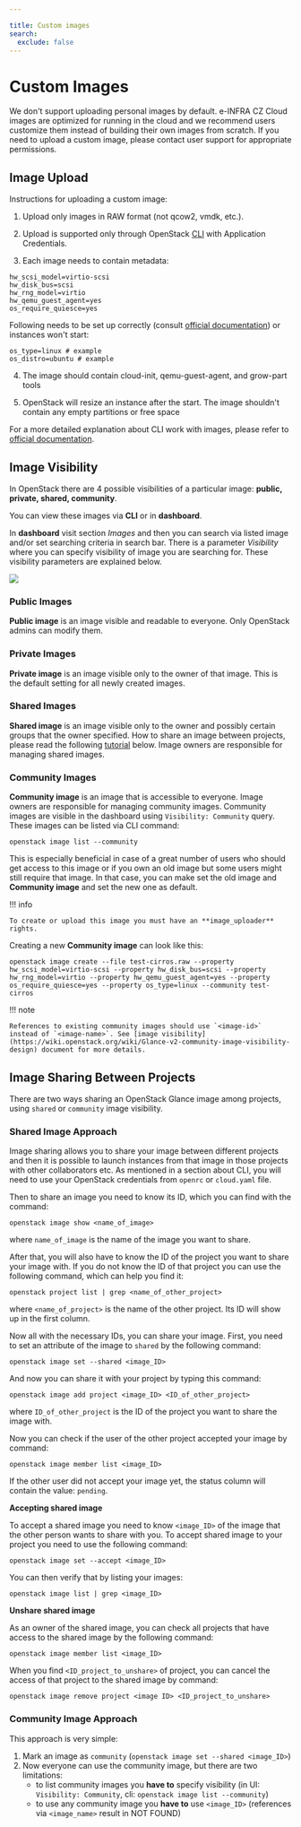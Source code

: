 ```yaml
---

title: Custom images
search:
  exclude: false
---
```


# Custom Images

We don't support uploading personal images by default. e-INFRA CZ Cloud images are optimized for running in the cloud and we recommend users
customize them instead of building their own images from scratch. If you need to upload a custom image, please contact user support for appropriate permissions.

## Image Upload

Instructions for uploading a custom image:

1. Upload only images in RAW format (not qcow2, vmdk, etc.).

2. Upload is supported only through OpenStack [CLI](../how-to-guides/obtaining-api-key.md) with Application Credentials.

3. Each image needs to contain metadata:

```
hw_scsi_model=virtio-scsi
hw_disk_bus=scsi
hw_rng_model=virtio
hw_qemu_guest_agent=yes
os_require_quiesce=yes
```

Following needs to be set up correctly (consult [official documentation](https://docs.openstack.org/glance/train/admin/useful-image-properties.html#image-property-keys-and-values))
or instances won't start:

```
os_type=linux # example
os_distro=ubuntu # example
```

4. The image should contain cloud-init, qemu-guest-agent, and grow-part tools

5. OpenStack will resize an instance after the start. The image shouldn't contain any empty partitions or free space

For a more detailed explanation about CLI work with images, please refer to [official documentation](https://docs.openstack.org/python-openstackclient/pike/cli/command-objects/image.html).

## Image Visibility

In OpenStack there are 4 possible visibilities of a particular image:  **public, private, shared, community**.

You can view these images via **CLI** or in **dashboard**.

In **dashboard** visit section *Images* and then you can search via listed image and/or set searching criteria in search bar. There is a parameter *Visibility* where you can specify visibility of image you are searching for. These visibility parameters are explained below.

![](/compute/openstack/images/image_visibility.png)

### Public Images

**Public image** is an image visible and readable to everyone. Only OpenStack admins can modify them.

### Private Images

**Private image** is an image visible only to the owner of that image. This is the default setting for all newly created images.

### Shared Images

**Shared image** is an image visible only to the owner and possibly certain groups that the owner specified. How to share an image between projects, please read the following [tutorial](#image-sharing-between-projects) below. Image owners are responsible for managing shared images.

### Community Images

**Community image** is an image that is accessible to everyone. Image owners are responsible for managing community images.
Community images are visible in the dashboard using `Visibility: Community` query. These images can be listed via CLI command:

```
openstack image list --community
```

This is especially beneficial in case of a great number of users who should get access to this image or if you own an old image but some users might still require that image. In that case, you can make set the old image and **Community image** and set the new one as default.

!!! info

    To create or upload this image you must have an **image_uploader** rights.


Creating a new **Community image** can look like this:

```
openstack image create --file test-cirros.raw --property hw_scsi_model=virtio-scsi --property hw_disk_bus=scsi --property hw_rng_model=virtio --property hw_qemu_guest_agent=yes --property os_require_quiesce=yes --property os_type=linux --community test-cirros
```

!!! note

    References to existing community images should use `<image-id>` instead of `<image-name>`. See [image visibility](https://wiki.openstack.org/wiki/Glance-v2-community-image-visibility-design) document for more details.


## Image Sharing Between Projects

There are two ways sharing an OpenStack Glance image among projects, using `shared` or `community` image visibility.

### Shared Image Approach

Image sharing allows you to share your image between different projects and then it is possible to launch instances from that image in those projects with other collaborators etc. As mentioned in a section about CLI, you will need to use your OpenStack credentials from ```openrc``` or ```cloud.yaml``` file.

Then to share an image you need to know its ID, which you can find with the command:
```
openstack image show <name_of_image>
```
where ```name_of_image``` is the name of the image you want to share.


After that, you will also have to know the ID of the project you want to share your image with. If you do not know the ID of that project you can use the following command, which can help you find it:
```
openstack project list | grep <name_of_other_project>
```
where ```<name_of_project>``` is the name of the other project. Its ID will show up in the first column.

Now all with the necessary IDs, you can share your image. First, you need to set an attribute of the image to `shared` by the following command:
```
openstack image set --shared <image_ID>
```
And now you can share it with your project by typing this command:
```
openstack image add project <image_ID> <ID_of_other_project>
```
where ```ID_of_other_project``` is the ID of the project you want to share the image with.

Now you can check if the user of the other project accepted your image by command:
```
openstack image member list <image_ID>
```
If the other user did not accept your image yet, the status column will contain the value: ```pending```.

**Accepting shared image**

To accept a shared image you need to know ```<image_ID>``` of the image that the other person wants to share with you. To accept shared image to your project
you need to use the following command:
```
openstack image set --accept <image_ID>
```
You can then verify that by listing your images:
```
openstack image list | grep <image_ID>
```
**Unshare shared image**

As an owner of the shared image, you can check all projects that have access to the shared image by the following command:
```
openstack image member list <image_ID>
```
When you find ```<ID_project_to_unshare>``` of project, you can cancel the access of that project to the shared image by command:
```
openstack image remove project <image ID> <ID_project_to_unshare>
```

### Community Image Approach

This approach is very simple:

 1. Mark an image as `community` (`openstack image set --shared <image_ID>`)
 1. Now everyone can use the community image, but there are two limitations:
    * to list community images you **have to** specify visibility (in UI: `Visibility: Community`, cli: `openstack image list --community`)
    * to use any community image you **have to** use `<image_ID>` (references via `<image_name>` result in NOT FOUND)
